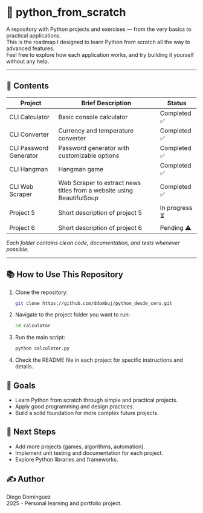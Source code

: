 # 🐍 python_from_scratch

A repository with Python projects and exercises — from the very basics to practical applications.  
This is the roadmap I designed to learn Python from scratch all the way to advanced features.  
Feel free to explore how each application works, and try building it yourself without any help.

---

## 🚀 Contents

| Project                 | Brief Description                                  | Status          |
|------------------------|-----------------------------------------------------|-----------------|
| CLI Calculator          | Basic console calculator                           | Completed ✅     |
| CLI Converter           | Currency and temperature converter                 | Completed ✅     |
| CLI Password Generator  | Password generator with customizable options       | Completed ✅     |
| CLI Hangman               | Hangman game                     | Completed ✅   |
| CLI Web Scraper | Web Scraper to extract news titles from a website using BeautifulSoup | Completed ✅ |
| Project 5               | Short description of project 5                     | In progress ⏳   |
| Project 6               | Short description of project 6                     | Pending ⚠️      |

*Each folder contains clean code, documentation, and tests whenever possible.*

---

## 📚 How to Use This Repository

1. Clone the repository:  
   ```bash
   git clone https://github.com/ddombuj/python_desde_cero.git

2. Navigate to the project folder you want to run:
   ```bash
   cd calculator
3. Run the main script:
   ```bash
   python calculator.py
4. Check the README file in each project for specific instructions and details.

## 🎯 Goals

- Learn Python from scratch through simple and practical projects.
- Apply good programming and design practices.
- Build a solid foundation for more complex future projects.

## 📖 Next Steps

- Add more projects (games, algorithms, automation).
- Implement unit testing and documentation for each project.
- Explore Python libraries and frameworks.

## ✍️ Author
Diego Domínguez  
2025 - Personal learning and portfolio project.
